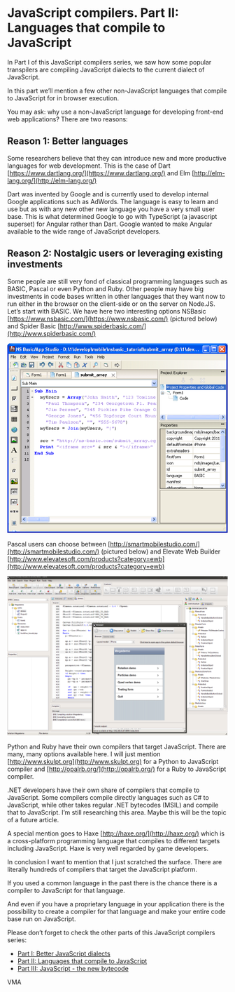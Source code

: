 JavaScript compilers. Part II: Languages that compile to JavaScript
===================================================================

In Part I of this JavaScript compilers series, we saw how some popular transpilers are compiling JavaScript dialects to the current dialect of JavaScript.

In this part we’ll mention a few other non-JavaScript languages that compile to JavaScript for in browser execution.

You may ask: why use a non-JavaScript language for developing front-end web applications? There are two reasons:

Reason 1: Better languages
--------------------------

Some researchers believe that they can introduce new and more productive languages for web development. This is the case of Dart [https://www.dartlang.org/](https://www.dartlang.org/) and Elm [http://elm-lang.org/](http://elm-lang.org/)

Dart was invented by Google and is currently used to develop internal Google applications such as AdWords. 
The language is easy to learn and use but as with any new other new language you have a very small user base. This is what determined Google to go with TypeScript (a javascript superset) for Angular rather than Dart. Google wanted to make Angular available to the wide range of JavaScript developers.


Reason 2: Nostalgic users or leveraging existing investments
------------------------------------------------------------

Some people are still very fond of classical programming languages such as BASIC, Pascal or even Python and Ruby.
Other people may have big investments in code bases written in other languages that they want now to run either in the browser on the client-side or on the server on Node.JS. 
Let’s start with BASIC. We have here two interesting options NSBasic [https://www.nsbasic.com/](https://www.nsbasic.com/) (pictured below) and Spider Basic [http://www.spiderbasic.com/](http://www.spiderbasic.com/)

![NSBasic](/img/posts/js_nsbasic.png)

Pascal users can choose between [http://smartmobilestudio.com/](http://smartmobilestudio.com/) (pictured below) and Elevate Web Builder [http://www.elevatesoft.com/products?category=ewb](http://www.elevatesoft.com/products?category=ewb)
 
![SmartMobileStudio](/img/posts/js_smartmobilestudio.png)

Python and Ruby have their own compilers that target JavaScript. There are many, many options available here. I will just mention [http://www.skulpt.org](http://www.skulpt.org) for a Python to JavaScript compiler and [http://opalrb.org/](http://opalrb.org/)  for a Ruby to JavaScript compiler.

.NET developers have their own share of compilers that compile to JavaScript. Some compilers compile directly languages such as C# to JavaScript, while other takes regular .NET bytecodes (MSIL) and compile that to JavaScript. I’m still researching this area. Maybe this will be the topic of a future article.

A special mention goes to Haxe [http://haxe.org/](http://haxe.org/)  which is a cross-platform programming language that compiles to different targets including JavaScript. Haxe is very well regarded by game developers.

In conclusion I want to mention that I just scratched the surface. There are literally hundreds of compilers that target the JavaScript platform. 

If you used a common language in the past there is the chance there is a compiler to JavaScript for that language.

And even if you have a proprietary language in your application there is the possibility to create a compiler for that language and make your entire code base run on JavaScript.

Please don’t forget to check the other parts of this JavaScript compilers series:

- [Part I: Better JavaScript dialects](http://www.codeavenger.com/2017/02/14/JavaScript-compilers.-Part-I-Better-JavaScript-dialects.html)
- [Part II: Languages that compile to JavaScript](http://www.codeavenger.com/2017/02/14/JavaScript-compilers.-Part-II-Languages-that-compile-to-JavaScript.html)
- [Part III: JavaScript - the new bytecode](http://www.codeavenger.com/2017/02/14/JavaScript-compilers.-Part-III-JavaScript-the-new-bytecode.html)

VMA
